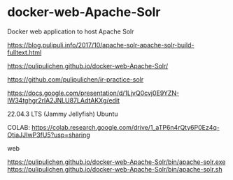 # docker-web-Apache-Solr
Docker web application to host Apache Solr

https://blog.pulipuli.info/2017/10/apache-solr-apache-solr-build-fulltext.html

https://pulipulichen.github.io/docker-web-Apache-Solr/

https://github.com/pulipulichen/ir-practice-solr

https://docs.google.com/presentation/d/1LjvQ0cvj0E9YZN-lW34tghgr2rlA2JNLU87LAdtAKXg/edit

22.04.3 LTS (Jammy Jellyfish)
Ubuntu

COLAB: https://colab.research.google.com/drive/1_aTP6n4rQty6P0Ez4q-OtiaJJIwP3fU5?usp=sharing

web

https://pulipulichen.github.io/docker-web-Apache-Solr/bin/apache-solr.exe
https://pulipulichen.github.io/docker-web-Apache-Solr/bin/apache-solr.sh